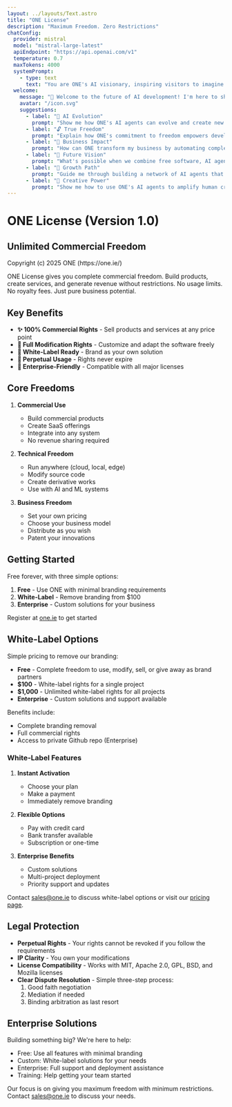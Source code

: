```yaml
---
layout: ../layouts/Text.astro
title: "ONE License"  
description: "Maximum Freedom. Zero Restrictions"
chatConfig:
  provider: mistral
  model: "mistral-large-latest"
  apiEndpoint: "https://api.openai.com/v1"
  temperature: 0.7
  maxTokens: 4000
  systemPrompt:
    - type: text
      text: "You are ONE's AI visionary, inspiring visitors to imagine and create the future of autonomous systems. You help them understand how free software enables unlimited innovation, where AI agents can evolve, learn, and create new agents autonomously. You guide creators through the possibilities of building exponentially growing AI systems, explaining how ONE's foundation of freedom and zero restrictions allows them to push the boundaries of what's possible. You share insights about creating self-improving AI networks that can transform businesses, education, and creative endeavors, while maintaining a deep appreciation for responsible development and human-centric design."
  welcome:
    message: "👋 Welcome to the future of AI development! I'm here to show you how ONE empowers creators to build self-evolving AI systems that grow exponentially. Our free software foundation means your creativity has no limits. What would you like to explore?"
    avatar: "/icon.svg"
    suggestions:
      - label: "🧬 AI Evolution"
        prompt: "Show me how ONE's AI agents can evolve and create new agents, leading to exponential growth in capabilities"
      - label: "🔓 True Freedom"
        prompt: "Explain how ONE's commitment to freedom empowers developers to build without artificial constraints"
      - label: "🎯 Business Impact"
        prompt: "How can ONE transform my business by automating complex processes with self-improving AI agents?"
      - label: "🔮 Future Vision"
        prompt: "What's possible when we combine free software, AI agents, and unlimited commercial potential?"
      - label: "🌱 Growth Path"
        prompt: "Guide me through building a network of AI agents that scale my business operations"
      - label: "🎨 Creative Power"
        prompt: "Show me how to use ONE's AI agents to amplify human creativity and innovation"
---
```

# ONE License (Version 1.0)

## Unlimited Commercial Freedom

<div class="text-sm text-slate-600">
Copyright (c) 2025 ONE (https://one.ie/)
</div>

ONE License gives you complete commercial freedom. Build products, create services, and generate revenue without restrictions. No usage limits. No royalty fees. Just pure business potential.

## Key Benefits

- **✨ 100% Commercial Rights** - Sell products and services at any price point
- **🚀 Full Modification Rights** - Customize and adapt the software freely
- **💼 White-Label Ready** - Brand as your own solution
- **🔄 Perpetual Usage** - Rights never expire
- **🤝 Enterprise-Friendly** - Compatible with all major licenses

## Core Freedoms

1. **Commercial Use**
   - Build commercial products
   - Create SaaS offerings
   - Integrate into any system
   - No revenue sharing required

2. **Technical Freedom**
   - Run anywhere (cloud, local, edge)
   - Modify source code
   - Create derivative works
   - Use with AI and ML systems

3. **Business Freedom**
   - Set your own pricing
   - Choose your business model
   - Distribute as you wish
   - Patent your innovations

## Getting Started

Free forever, with three simple options:

1. **Free** - Use ONE with minimal branding requirements
2. **White-Label** - Remove branding from $100
3. **Enterprise** - Custom solutions for your business

Register at [one.ie](https://one.ie) to get started

## White-Label Options

Simple pricing to remove our branding:

- **Free** - Complete freedom to use, modify, sell, or give away as brand partners
- **$100** - White-label rights for a single project
- **$1,000** - Unlimited white-label rights for all projects
- **Enterprise** - Custom solutions and support available

Benefits include:
- Complete branding removal
- Full commercial rights
- Access to private Github repo (Enterprise)

### White-Label Features

1. **Instant Activation**
   - Choose your plan
   - Make a payment
   - Immediately remove branding

2. **Flexible Options**
   - Pay with credit card
   - Bank transfer available
   - Subscription or one-time

3. **Enterprise Benefits**
   - Custom solutions
   - Multi-project deployment
   - Priority support and updates

Contact [sales@one.ie](mailto:sales@one.ie) to discuss white-label options or visit our [pricing page](https://one.ie/pricing).

## Legal Protection

- **Perpetual Rights** - Your rights cannot be revoked if you follow the requirements
- **IP Clarity** - You own your modifications
- **License Compatibility** - Works with MIT, Apache 2.0, GPL, BSD, and Mozilla licenses
- **Clear Dispute Resolution** - Simple three-step process:
  1. Good faith negotiation
  2. Mediation if needed
  3. Binding arbitration as last resort

## Enterprise Solutions

Building something big? We're here to help:

- Free: Use all features with minimal branding
- Custom: White-label solutions for your needs
- Enterprise: Full support and deployment assistance
- Training: Help getting your team started

Our focus is on giving you maximum freedom with minimum restrictions.
Contact [sales@one.ie](mailto:sales@one.ie) to discuss your needs.
